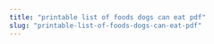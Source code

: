 ```yaml
---
title: "printable list of foods dogs can eat pdf"
slug: "printable-list-of-foods-dogs-can-eat-pdf"
---
```



